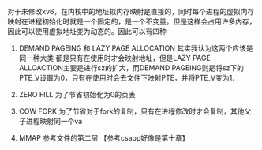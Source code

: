 对于未修改xv6，在内核中的地址拟内存映射是直接的，同时每个进程的虚拟内存映射在进程初始化时就是一个固定的，是一个不变量。但是这样会占用许多内存，因此可以使用虚拟地址变为动态的。因此可以有四种

1. DEMAND PAGEING 和 LAZY PAGE ALLOCATION  其实我认为这两个应该是同一种大类 都是只有在使用时才会映射地址，但是LAZY PAGE ALLOACTION主要是进行sz的扩大，而DEMAND PAGEING则是将sz下的PTE_V设置为0，只有在使用时会去文件下映射PTE，并将PTE_V变为1.

2. ZERO FILL 为了节省初始化为0的页表

3. COW FORK 为了节省对于fork的复制，只有在进程修改时才会复制，其他父子进程映射同一个va

4. MMAP 参考文件的第二层 【参考csapp好像是第十章】

   